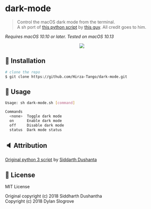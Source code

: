 # dark-mode

> Control the macOS dark mode from the terminal.  
> A sh port of <a href="https://github.com/sdushantha/dark-mode">this python script</a> by <a href="https://github.com/sdushantha">this guy</a>. All credit goes to him.

*Requires macOS 10.10 or later. Tested on macOS 10.13*

<p align="center">
<img src=https://raw.githubusercontent.com/sdushantha/dark-mode/master/preview.gif>
</a>
</p>

## :floppy_disk: Installation

```bash
# clone the repo
$ git clone https://github.com/Hirza-Tango/dark-mode.git
```

## :hammer: Usage
```bash
Usage: sh dark-mode.sh [command]

Commands
  <none>  Toggle dark mode
  on      Enable dark mode
  off     Disable dark mode
  status  Dark mode status
```
## :speaker: Attribution
<a href="https://github.com/sdushantha/dark-mode">Original python 3 script</a> by <a href="github.com/sdushantha">Siddarth Dushanta</a>

## :scroll: License
MIT License

Original copyright (c) 2018 Siddharth Dushantha  
Copyright (c) 2018 Dylan Slogrove
